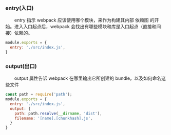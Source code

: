 ### entry(入口)
&emsp;&emsp;entry 指示 webpack 应该使用哪个模块，来作为构建其内部 依赖图 的开始。进入入口起点后，webpack 会找出有哪些模块和库是入口起点（直接和间接）依赖的。
```js
module.exports = {
  entry: './src/index.js',
}
```
### output(出口)
&emsp;&emsp;output 属性告诉 webpack 在哪里输出它所创建的 bundle，以及如何命名这些文件
```js
const path = require('path');
module.exports = {
  entry: './src/index.js',
  output: {
    path: path.resolve(__dirname, 'dist'),
    filename: '[name].[chunkhash].js',
  }
}
```

